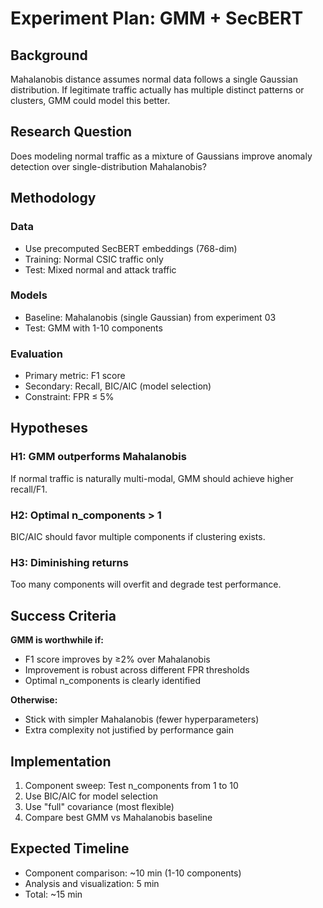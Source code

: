 # Experiment Plan: GMM + SecBERT

## Background

Mahalanobis distance assumes normal data follows a single Gaussian distribution. If legitimate traffic actually has multiple distinct patterns or clusters, GMM could model this better.

## Research Question

Does modeling normal traffic as a mixture of Gaussians improve anomaly detection over single-distribution Mahalanobis?

## Methodology

### Data

- Use precomputed SecBERT embeddings (768-dim)
- Training: Normal CSIC traffic only
- Test: Mixed normal and attack traffic

### Models

- Baseline: Mahalanobis (single Gaussian) from experiment 03
- Test: GMM with 1-10 components

### Evaluation

- Primary metric: F1 score
- Secondary: Recall, BIC/AIC (model selection)
- Constraint: FPR ≤ 5%

## Hypotheses

### H1: GMM outperforms Mahalanobis

If normal traffic is naturally multi-modal, GMM should achieve higher recall/F1.

### H2: Optimal n_components > 1

BIC/AIC should favor multiple components if clustering exists.

### H3: Diminishing returns

Too many components will overfit and degrade test performance.

## Success Criteria

**GMM is worthwhile if:**

- F1 score improves by ≥2% over Mahalanobis
- Improvement is robust across different FPR thresholds
- Optimal n_components is clearly identified

**Otherwise:**

- Stick with simpler Mahalanobis (fewer hyperparameters)
- Extra complexity not justified by performance gain

## Implementation

1. Component sweep: Test n_components from 1 to 10
2. Use BIC/AIC for model selection
3. Use "full" covariance (most flexible)
4. Compare best GMM vs Mahalanobis baseline

## Expected Timeline

- Component comparison: ~10 min (1-10 components)
- Analysis and visualization: 5 min
- Total: ~15 min
